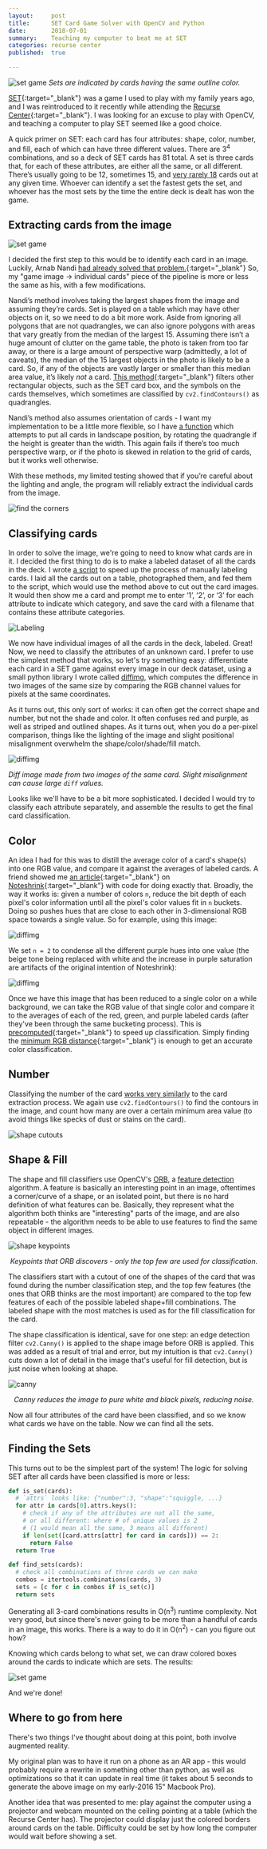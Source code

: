 ```yaml
---
layout:     post
title:      SET Card Game Solver with OpenCV and Python
date:       2018-07-01
summary:    Teaching my computer to beat me at SET
categories: recurse center
published:  true

---
```


![set game]({{site.url}}/images/set-solver/solved12_small.jpg?style=centered)
*Sets are indicated by cards having the same outline color.*

[SET](https://puzzles.setgame.com/set/rules_set.htm){:target="_blank"} was a game I used to play with my family years ago, and I was reintroduced to it recently while attending the [Recurse Center](https://recurse.com){:target="_blank"}. I was looking for an excuse to play with OpenCV, and teaching a computer to play SET seemed like a good choice.

A quick primer on SET: each card has four attributes: shape, color, number, and fill, each of which can have three different values. There are 3<sup>4</sup> combinations, and so a deck of SET cards has 81 total. A set is three cards that, for each of these attributes, are either all the same, or all different. There’s usually going to be 12, sometimes 15, and [very rarely 18](https://norvig.com/SET.html) cards out at any given time. Whoever can identify a set the fastest gets the set, and whoever has the most sets by the time the entire deck is dealt has won the game.

## Extracting cards from the image

![set game]({{site.url}}/images/set-solver/setgame11small.jpg?style=centered)

I decided the first step to this would be to identify each card in an image. Luckily, Arnab Nandi [had already solved that problem.](http://arnab.org/blog/so-i-suck-24-automating-card-games-using-opencv-and-python){:target="_blank"} So, my "game image -> individual cards" piece of the pipeline is more or less the same as his, with a few modifications.

Nandi’s method involves taking the largest shapes from the image and assuming they’re cards. Set is played on a table which may have other objects on it, so we need to do a bit more work. Aside from ignoring all polygons that are not quadrangles, we can also ignore polygons with areas that vary greatly from the median of the largest 15. Assuming there isn’t a huge amount of clutter on the game table, the photo is taken from too far away, or there is a large amount of perspective warp (admittedly, a lot of caveats), the median of the 15 largest objects in the photo is likely to be a card. So, if any of the objects are vastly larger or smaller than this median area value, it’s likely *not* a card. [This method](https://github.com/nicolashahn/set-solver/blob/33f739ded22f91f3b6c3955ca6725c5a4c15e2e7/card_finder.py#L44){:target="_blank"} filters other rectangular objects, such as the SET card box, and the symbols on the cards themselves, which sometimes are classified by `cv2.findContours()` as quadrangles.

Nandi’s method also assumes orientation of cards - I want my implementation to be a little more flexible, so I have [a function](https://github.com/nicolashahn/set-solver/blob/33f739ded22f91f3b6c3955ca6725c5a4c15e2e7/common.py#L91) which attempts to put all cards in landscape position, by rotating the quadrangle if the height is greater than the width. This again fails if there’s too much perspective warp, or if the photo is skewed in relation to the grid of cards, but it works well otherwise.

With these methods, my limited testing showed that if you’re careful about the lighting and angle, the program will reliably extract the individual cards from the image.

![find the corners]({{site.url}}/images/set-solver/find_cards.jpg?style=centered)

## Classifying cards

In order to solve the image, we're going to need to know what cards are in it. I decided the first thing to do is to make a labeled dataset of all the cards in the deck. I wrote [a script](https://github.com/nicolashahn/set-solver/blob/94ef327185e8cf3e7a411cb3d4903908570131de/label_all_cards.py) to speed up the process of manually labeling cards. I laid all the cards out on a table, photographed them, and fed them to the script, which would use the method above to cut out the card images. It would then show me a card and prompt me to enter ‘1’, ‘2’, or ‘3’ for each attribute to indicate which category, and save the card with a filename that contains these attribute categories.

![Labeling]({{site.url}}/images/set-solver/labeling.jpg?style=centered)

We now have individual images of all the cards in the deck, labeled. Great! Now, we need to classify the attributes of an unknown card. I prefer to use the simplest method that works, so let's try something easy: differentiate each card in a SET game against every image in our deck dataset, using a small python library I wrote called [diffimg](https://github.com/nicolashahn/diffimg), which computes the difference in two images of the same size by comparing the RGB channel values for pixels at the same coordinates.

As it turns out, this only sort of works: it can often get the correct shape and number, but not the shade and color. It often confuses red and purple, as well as striped and outlined shapes. As it turns out, when you do a per-pixel comparison, things like the lighting of the image and slight positional misalignment overwhelm the shape/color/shade/fill match.

![diffimg]({{site.url}}/images/set-solver/diff_card.jpg?style=centered)

*Diff image made from two images of the same card. Slight misalignment can cause large `diff` values.*

Looks like we'll have to be a bit more sophisticated. I decided I would try to classify each attribute separately, and assemble the results to get the final card classification.

## Color

An idea I had for this was to distill the average color of a card's shape(s) into one RGB value, and compare it against the averages of labeled cards. A friend showed me [an article](https://mzucker.github.io/2016/09/20/noteshrink.html){:target="_blank"} on [Noteshrink](https://github.com/mzucker/noteshrink){:target="_blank"} with code for doing exactly that. Broadly, the way it works is: given a number of colors `n`, reduce the bit depth of each pixel's color information until all the pixel's color values fit in `n` buckets. Doing so pushes hues that are close to each other in 3-dimensional RGB space towards a single value. So for example, using this image:

![diffimg]({{site.url}}/images/set-solver/purple-triple-solid-diamond.jpg?style=centered)

We set `n = 2` to condense all the different purple hues into one value (the beige tone being replaced with white and the increase in purple saturation are artifacts of the original intention of Noteshrink):

![diffimg]({{site.url}}/images/set-solver/noteshrink.png?style=centered)

Once we have this image that has been reduced to a single color on a while background, we can take the RGB value of that single color and compare it to the averages of each of the red, green, and purple labeled cards (after they've been through the same bucketing process). This is [precomputed](https://github.com/nicolashahn/set-solver/blob/1333af1647dc168605d53b5437142f2c2566e9f5/avg_colors.py){:target="_blank"} to speed up classification. Simply finding the [minimum RGB distance](https://github.com/nicolashahn/set-solver/blob/60ca53521cefb2b95b3e71a70fe3aabe3ef81b12/classify_card.py#L95){:target="_blank"} is enough to get an accurate color classification.

## Number

Classifying the number of the card [works very similarly](https://github.com/nicolashahn/set-solver/blob/50c20e7a88782b7e5f1b3e65ed5fa769b6379003/find_shapes.py) to the card extraction process. We again use `cv2.findContours()` to find the contours in the image, and count how many are over a certain minimum area value (to avoid things like specks of dust or stains on the card). 

![shape cutouts]({{site.url}}/images/set-solver/find_shapes.jpg?style=centered)

## Shape & Fill

The shape and fill classifiers use OpenCV's [ORB](https://docs.opencv.org/3.0-alpha/doc/py_tutorials/py_feature2d/py_orb/py_orb.html), a [feature detection](https://en.wikipedia.org/wiki/Feature_detection_(computer_vision)) algorithm. A feature is basically an interesting point in an image, oftentimes a corner/curve of a shape, or an isolated point, but there is no hard definition of what features can be. Basically, they represent what the algorithm both thinks are "interesting" parts of the image, and are also repeatable - the algorithm needs to be able to use features to find the same object in different images.

![shape keypoints]({{site.url}}/images/set-solver/shape_keypoints.jpg?style=centered)
*<center>Keypoints that ORB discovers - only the top few are used for classification.</center>*

The classifiers start with a cutout of one of the shapes of the card that was found during the number classification step, and the top few features (the ones that ORB thinks are the most important) are compared to the top few features of each of the possible labeled shape+fill combinations. The labeled shape with the most matches is used as for the fill classification for the card.

The shape classification is identical, save for one step: an edge detection filter `cv2.Canny()` is applied to the shape image before ORB is applied. This was added as a result of trial and error, but my intuition is that `cv2.Canny()` cuts down a lot of detail in the image that's useful for fill detection, but is just noise when looking at shape.

![canny]({{site.url}}/images/set-solver/canny_shape.jpg?style=centered)
*<center>Canny reduces the image to pure white and black pixels, reducing noise.</center>*

Now all four attributes of the card have been classified, and so we know what cards we have on the table. Now we can find all the sets.

## Finding the Sets

This turns out to be the simplest part of the system! The logic for solving SET after all cards have been classified is more or less:

```py
def is_set(cards):
  # `attrs` looks like: {"number":3, "shape":"squiggle, ...}
  for attr in cards[0].attrs.keys(): 
    # check if any of the attributes are not all the same,
    # or all different: where # of unique values is 2
    # (1 would mean all the same, 3 means all different)
    if len(set([card.attrs[attr] for card in cards])) == 2:
      return False
  return True

def find_sets(cards):
  # check all combinations of three cards we can make
  combos = itertools.combinations(cards, 3)
  sets = [c for c in combos if is_set(c)]
  return sets
```

Generating all 3-card combinations results in O(n<sup>3</sup>) runtime complexity. Not very good, but since there's never going to be more than a handful of cards in an image, this works. There is a way to do it in O(n<sup>2</sup>) - can you figure out how?

Knowing which cards belong to what set, we can draw colored boxes around the cards to indicate which are sets. The results:

![set game]({{site.url}}/images/set-solver/solved11_small.jpg?style=centered)

And we're done! 

## Where to go from here

There's two things I've thought about doing at this point, both involve augmented reality.

My original plan was to have it run on a phone as an AR app - this would probably require a rewrite in something other than python, as well as optimizations so that it can update in real time (it takes about 5 seconds to generate the above image on my early-2016 15" Macbook Pro).

Another idea that was presented to me: play against the computer using a projector and webcam mounted on the ceiling pointing at a table (which the Recurse Center has). The projector could display just the colored borders around cards on the table. Difficulty could be set by how long the computer would wait before showing a set.
